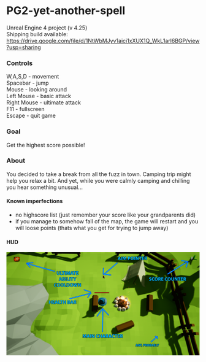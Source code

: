 # PG2-yet-another-spell
Unreal Engine 4 project (v 4.25)  
Shipping build available:  
https://drive.google.com/file/d/1NtWbMJyv1aici1xXUX1Q_WkL1arl6BGP/view?usp=sharing

### Controls
W,A,S,D - movement  
Spacebar - jump  
Mouse - looking around  
Left Mouse - basic attack  
Right Mouse - ultimate attack  
F11 - fullscreen  
Escape - quit game

### Goal

Get the highest score possible!

### About
You decided to take a break from all the fuzz in town. Camping trip might help you relax a bit.
And yet, while you were calmly camping and chilling you hear something unusual...

#### Known imperfections
- no highscore list (just remember your score like your grandparents did)
- if you manage to somehow fall of the map, the game will restart and you will loose points (thats what you get for trying to jump away)

#### HUD

![Alt text](screenshots/hud.png?raw=true "Title")
